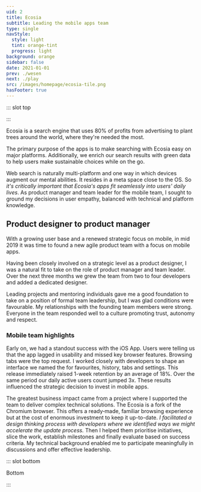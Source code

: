 ```yaml
---
uid: 2
title: Ecosia
subtitle: Leading the mobile apps team
type: single
navStyle:
  style: light
  tint: orange-tint
  progress: light
background: orange
sidebar: false
date: 2021-01-01
prev: ./wesen
next: ./play
src: /images/homepage/ecosia-tile.png
hasFooter: true
---
```


<!-- <style lang="sass">

@import "@theme/styles/variables.sass"

.section .button-action .image.is-square
  background-color: transparent

</style> -->

::: slot top

<Stage-ProjectStage rag="rag-3" ragTitle="rag-3" ctaLabel="ecosia.org" ctaUrl="https://www.ecosia.org"
description="I created the right conditions for a multidisciplinary team to build impactful features reaching millions of users.">

<template v-slot:visual-column>
  <figure class="ecosia-image">
    <Heros-ImageHero src="/images/ecosia/render-base.png" alt="Ecosia mobile devices"/>
  </figure>
</template>

<template v-slot:platform>

Android, iOS and MacOS apps

</template>

<template v-slot:timeframe>

2018-2020

</template>

<template v-slot:my-role>

Team leader
~ Product Manager

</template>

<template v-slot:team>

Product designer
~ 2 iOS developers
~ Android developer
<!-- ~ Back-end developer -->

</template>

</Stage-ProjectStage>

<style lang="sass">
@import "@theme/styles/variables.sass"

.ecosia-image
  position: absolute
  left: -32%;
  width: 180%;
  top: -100%;
  @media screen and (max-width: $tablet - 1px)
    top: -24%
</style>

:::


<Content-TextSection rag="rag-4" padding="is-initial">

<p class="subtitle">
Ecosia is a search engine that uses 80% of profits from advertising to plant trees around the world, where they're needed the most.
</p>

<!-- We made impressive progress on our mobile apps with only two developers and a share of my overall capacity as a product designer.  -->

The primary purpose of the apps is to make searching with Ecosia easy on major platforms. Additionally, we enrich our search results with green data to help users make sustainable choices while on the go. 

Web search is naturally multi-platform and one way in which devices augment our mental abilities. It resides in a meta space close to the OS. So _it's critically important that Ecosia's apps fit seamlessly into users' daily lives_. As product manager and team leader for the mobile team, I sought to ground my decisions in user empathy, balanced with technical and platform knowledge.

<!--

I lead the mobile apps team. Our native Android and iOS apps make it easy to search with Ecosia, connect with the cause and make an incremental difference every day while on the go. My activities include:

Product management | UI/UX design | interactive prototypes | usability and value testing | product illustrations | analytics, optimisation, A/B testing (custom tooling with Looker) | embedded with developers in an agile product team

When I joined Ecosia as a product designer, native apps were part of a large product team with a broad remit for user engagement. In this environment I was able to pioneer several initiatives for mobile - growing our user numbers so that we could begin to consider investing resources and concerted attention into this space.

I initially joined Ecosia as a product designer and gradually transitioned into a product manager role, forming a new team in the process.

-->


<!-- <template v-slot:aside>

<figure class="image parent-loading is-16by9">
  <img class="lazyload" data-src="/images/ecosia/Ecosia-support3.jpg" alt="Ecosia offices">
</figure>

</template> -->

</Content-TextSection>



<Content-ImageFrames-FullImageSection url="/images/ecosia/environment_comp.jpg" alt="Data visualisation of searches by Ecosia users">
<template v-slot:caption>

We planned and built this [geo-data visualisation](https://mapvis.netlify.app/) of realtime searches by Ecosia users (and our tree planting projects) over four days in Hack Week 2019. This version of the visualisation uses a looping 5 minute snapshot rather than the live data feed. I collaborated with a back-end developer and data analyst, where my focus was design and code for the front-end. 

<!-- Plotting user searches beside tree planting sites allowed us to see that some users in Brazil are within 10km of rainforest restored by Ecosia. -->

</template>
</Content-ImageFrames-FullImageSection>



<Content-ImageFrames-MainImageSection rag="rag-2" imageClass="is-5by4" url="/images/ecosia/EcosiaMaps-modal.jpg" alt="Ecosia maps">

<template v-slot:content>

## Product design at scale

<p>
When I joined Ecosia it was at an inflection point. We would soon experience rapid growth, reaching over 10 million daily users. The organisation scaled accordingly and the design guild doubled. At that time it was critical to foster collaborative practices, establish a set of design principles and take the first steps towards a component-based design system. These considerations were forefront in my mind as I worked on projects such as <Content-ModalLink label="Maps">
<template v-slot:modal>

<Content-FreeSection padding="is-small">

<div class="columns">
<div class="column is-half modal-image-limit">
<figure class="image parent-loading is-3by2">
<img class="lazyload" data-src="/images/ecosia/Maps-wireframe-modal.jpg" alt="Ecosia maps vertical wireframes">
</figure>
</div>
<div class="column">

Ecosia maps posed a unique design challenge. As part of slicing the feature (in order to iteratively deliver user value with meaningful release milestones) we decided to exclude the search box from the first release. Rather, we would enable users to make pseudo searches for common keywords such as hotels and shopping. 

These constraints called for creativity; our interim solution was a 'dial pad' of common map search queries which we were confident would produce useful results for the user. It was satisfying to work on a completely new search vertical, laying the foundations for iterative improvements.

The mobile use-case is especially important for any maps product. One of my early iteration steps was to produce an [interactive wireframe](https://acmoles.github.io/maps-ui/) which demonstrated the various interaction patterns I envisioned. This tool helped us avoid a number of useability pitfalls and smooth the communication between product and engineering.

</div>
</div>

</Content-FreeSection>

</template>
</Content-ModalLink> (below) and <Content-ModalLink label="Accounts">
<template v-slot:modal>

<Content-FreeSection padding="is-small">

<div class="columns">
<div class="column is-two-thirds modal-image-limit">
<figure class="image parent-loading is-5by4">
<img class="lazyload" data-src="/images/ecosia/Login-modal.jpg" alt="Ecosia account login flow">
</figure>
</div>
</div>

</Content-FreeSection>

</template>
</Content-ModalLink>.
</p>

<p>
Even as we grew, there remained the need to be hands-on and responsive. I designed and coded doodles marking significant milestones: <Content-ModalLink label="50 million trees">
<template v-slot:modal>

<Content-FreeSection padding="is-small">

<figure class="image parent-loading is-16by9">
<iframe style="background: white;" class="lazyload" data-src="https://ecosia-50-million.netlify.app" frameborder="0"></iframe>
</figure>

</Content-FreeSection>

</template>
</Content-ModalLink> and <Content-ModalLink label="Ecosia's 10th anniversary">
<template v-slot:modal>

<Content-FreeSection padding="is-small">

<figure class="image parent-loading is-16by9">
<iframe style="background: white;" class="lazyload" data-src="https://ecosia-10-years.netlify.app" frameborder="0"></iframe>
</figure>

</Content-FreeSection>

</template>
</Content-ModalLink>. I worked across all aspects of product design, from conducting dozens of user interviews and usability tests to getting into the details of design library components and interaction patterns.
</p>

</template>

</Content-ImageFrames-MainImageSection>


<Content-TextSection columnOffset="title-offset" rag="rag-4">

## Product designer to product manager

<p class="subtitle" style="padding-right: 1em;">
  With a growing user base and a renewed strategic focus on mobile, in mid 2019 it was time to found a new agile product team with a focus on mobile apps.
</p>

Having been closely involved on a strategic level as a product designer, I was a natural fit to take on the role of product manager and team leader. Over the next three months we grew the team from two to four developers and added a dedicated designer.

Leading projects and mentoring individuals gave me a good foundation to take on a position of formal team leadership, but I was glad conditions were favourable. My relationships with the founding team members were strong. Everyone in the team responded well to a culture promoting trust, autonomy and respect.

<!-- ### On leadership -->

</Content-TextSection>



<!-- <Content-ImageFrames-MobileDevices padding="is-large" :gaplessBottom="true" :devices="[
{ url:'/images/als/als1-alt.jpg', alt:'ATC console', caption:'Square image caption 1'},
{ url:'/images/als/als2.jpg', alt:'Toilet plunger', caption:'Square image caption 2'},
{ url:'/images/als/als3.jpg', alt:'Helicopter', caption:'Square image caption 3'},
]"/> -->

<Content-TextSection columnOffset="title-offset" rag="rag-4" padding="is-medium">

### Mobile team highlights

<p>
Early on, we had a standout success with the iOS App. Users were telling us that the app lagged in usability and missed key browser features. Browsing tabs were the top request. I worked closely with developers to shape an interface we named the <Content-ModalLink label="Organiser">
<template v-slot:modal>

<Content-FreeSection padding="is-small">

<div class="columns">
<div class="column is-half modal-image-limit">
<figure class="image parent-loading is-5by4">
<img class="lazyload" data-src="/images/ecosia/iOS-modal.jpg" alt="Ecosia iOS App">
</figure>
</div>
<div class="column">

The Organiser enables users to do typcial browsing tasks with tabs, favourites, history and settings. With this long-awaited feature the iOS app could stand as a viable alternative browser to Safari.

</div>
</div>

</Content-FreeSection>

</template>
</Content-ModalLink> for favourites, history, tabs and settings. This release immediately raised 1-week retention by an average of 18%. Over the same period our daily active users count jumped 3x. These results influenced the strategic decision to invest in mobile apps.
</p>

<p>
The greatest business impact came from a project where I supported the team to deliver complex technical solutions. The Ecosia <Content-ModalLink label="Android App">
<template v-slot:modal>

<Content-FreeSection padding="is-small">
<div class="columns">
<div class="column is-half modal-image-limit">
<figure class="image parent-loading is-5by4">
<img class="lazyload" data-src="/images/ecosia/Android-modal.jpg" alt="Ecosia Android App">
</figure>
</div>
<div class="column">

The Ecosia Android app offers the familiarity of Chromium with Ecosia search. It connects users to the cause through tree planting news, financial reporting and other content on the New Tab Page.

</div>
</div>

</Content-FreeSection>

</template>
</Content-ModalLink> is a fork of the Chromium browser. This offers a ready&#8209;made, familiar browsing experience but at the cost of enormous investment to keep it up-to-date. <em>I facilitated a design thinking process with developers where we identified ways we might accelerate the update process.</em> Then I helped them prioritise initiatives, slice the work, establish milestones and finally evaluate based on success criteria. My technical background enabled me to participate meaningfully in discussions and offer effective leadership.
</p>

<script>
// <template slot="aside">

// <figure class="image parent-loading is-5by4">
// <img class="lazyload" data-src="/images/ecosia/Android-modal.jpg" alt="Ecosia Android App">
// </figure>

// <!-- 
// <figure class="image parent-loading is-16by9">
//   <img class="lazyload" data-src="/images/ecosia/Ecosia-support1.jpg" alt="Ecosia offices">
// </figure> -->

// <!-- <figure class="image parent-loading is-16by9">
//   <img class="lazyload" data-src="/images/ecosia/Ecosia-support2.jpg" alt="Ecosia offices">
// </figure> -->

// <!-- <figure class="image parent-loading is-16by9">
//   <img class="lazyload" data-src="/images/ecosia/Ecosia-support3.jpg" alt="Ecosia tree saplings">
// </figure> -->

// </template>
</script>

</Content-TextSection>



<Content-MetricsSection padding="is-medium-large" :metrics="[
{ metric:'18%', description:'Increase in iOS App 1-week retention' },
{ metric:'3x', description:'iOS app DAU growth in 2019' },
{ metric:'4x', description:'Faster Android app updates' },
]"/>

<!--

{ metric:'91%', description:'Users migrated to the Safari App Extension.' },

We achieved this despite facing a considerable challenge replicating previous functionality with the new, hardly documented, platform.

{ metric:'50%', description:'Rate of Android users setting Ecosia as system default browser when prompted.' },

Safari Mac App - Apple changes the platform, efforts to keep our users and build an alternative.
93% drops to 85% users on extension - frame as kept/migrated 91% of users

iOS app - adding much needed browser features like browsing tabs, history, favorites and a design overhaul
Increase 1-week retention from 28% to 34%, increase of 18%
While 3x DAU over a 3 month period
App stability?

Android app - update speed would be nice
Set as default browser - 2.2% clickthrough, Android default browser set is in Android in-app activities Dashboard - seems to be broken
7.8M resume events
5.2M resume events with default set
2/3 Android launch events from users who set Ecosia as system default browser
Android users who set Ecosia as system default browser app
App stability?



// SAFARI CUT

<p>
The greatest business impact came from two projects where I supported the team to deliver complex technical solutions. Apple were poised to remove their existing extension platform from Safari. 15% of daily searches came from users relying on this extension. We rapidly built a replacement <Content-ModalLink label="Safari App Extension">
<template v-slot:modal>

<Content-FreeSection padding="is-small">

<div class="columns is-centered">
<div class="column is-two-thirds">
<figure class="image parent-loading is-5by4">
<img class="lazyload" data-src="/images/ecosia/MacApp-modal.jpg" alt="Safari App Extension">
</figure>

<figcaption>

Our browser extensions add Ecosia as default search engine. Users expect that they can search with Ecosia directly in the address bar. At first, we were uncertain we could deliver this functionality and implemented a dropdown search box in the Safari UI as contingency.

</figcaption>
</div>
</div>

</Content-FreeSection>

</template>
</Content-ModalLink> and migrated 91% of users in the face of considerable technical challenges.
</p>






<Content-ModalLink label="Accounts.">
<template v-slot:modal>

<Content-FreeSection padding="is-small">

<div class="columns is-centered">
<div class="column is-two-thirds">
<figure class="image parent-loading is-5by4">
<img class="lazyload" data-src="/images/ecosia/Login-modal.jpg" alt="Ecosia accounts login">
</figure>

<figcaption>

I led design of the accounts beta release, enabling users to save and share their personal impact counter across devices. Our hypothesis was that already engaged users would love this feature. We found demand was so high that users outside our testing region began clamouring to be included in the pilot.

</figcaption>
</div>
</div>

</Content-FreeSection>

</template>
</Content-ModalLink>



-->



::: slot bottom

Bottom

:::
